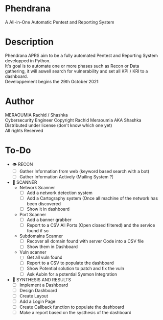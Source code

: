 # Phendrana
A All-in-One Automatic Pentest and Reporting System

# Description
Phendrana APRS aim to be a fully automated Pentest and Reporting System developped in Python.</br>
It's goal is to automate one or more phases such as Recon or Data gathering, it will aswell search for vulnerability and set all KPI / KRI to a dashboard.</br>
Developpement begins the 29th October 2021</br>

# Author
MERAOUMIA Rachid / Shashka</br>Cybersecurity Engineer
Copyright Rachid Meraoumia AKA Shashka</br>Distributed under license (don't know which one yet)</br>All rights Reserved

# To-Do

- 👁 RECON
  - [ ] Gather Information from web (keyword based search with a bot)
  - [ ] Gather Information Actively (Mailing System ?)
- 🔎 SCANNER
  - Network Scanner
    - [ ] Add a network detection system
    - [ ] Add a Cartography system (Once all machine of the network has been discovered
    - [ ] Show it in dashboard 
  - Port Scanner
    - [ ] Add a banner grabber
    - [ ] Report to a CSV All Ports (Open closed filtered) and the service found if so
  - Subdomains Scanner
    - [ ] Recover all domain found with server Code into a CSV file
    - [ ] Show them in Dashboard
  - Vuln scanner
    - [ ] Get all vuln found
    - [ ] Report to a CSV to populate the dashboard
    - [ ] Show Potential solution to patch and fix the vuln
    - [ ] Ask Aubin for a potential Sysmon Integration 
- 📝 SYNTHESIS AND RESULTS
  - [ ] Implement a Dashboard
  - [ ] Design Dashboard 
  - [ ] Create Layout
  - [ ] Add a Login Page
  - [ ] Create Callback function to populate the dashboard
  - [ ] Make a report based on the systhesis of the dashboard
